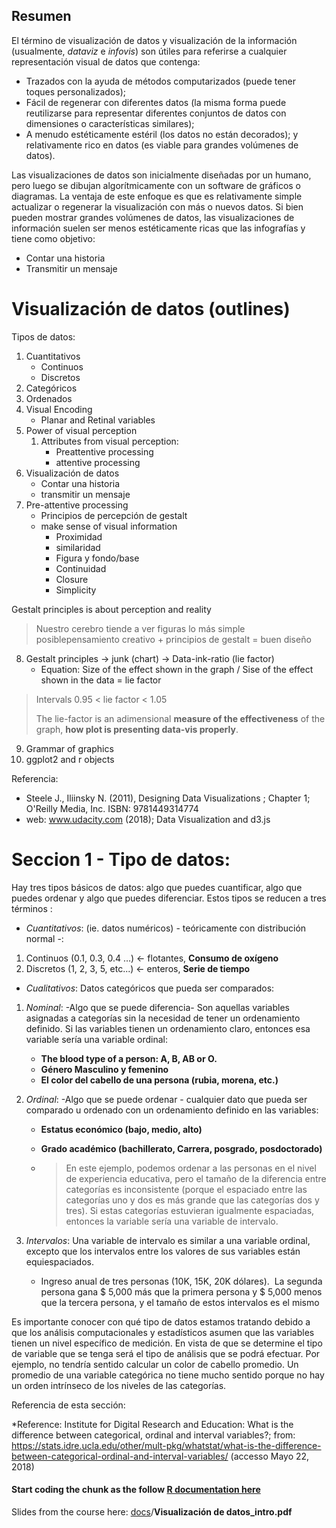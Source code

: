 ## Resumen

El término de visualización de datos y visualización de la información (usualmente, *dataviz* e *infovis*) son útiles para referirse a cualquier representación visual de datos que contenga:

- Trazados con la ayuda de métodos computarizados (puede tener toques personalizados); 
- Fácil de regenerar con diferentes datos (la misma forma puede reutilizarse para representar diferentes conjuntos de datos con dimensiones o características similares);
- A menudo estéticamente estéril (los datos no están decorados); y relativamente rico en datos (es viable para grandes volúmenes de datos). 

Las visualizaciones de datos son inicialmente diseñadas por un humano, pero luego se dibujan algorítmicamente con un software de gráficos o diagramas. La ventaja de este enfoque es que es relativamente simple actualizar o regenerar la visualización con más o nuevos datos. Si bien pueden mostrar grandes volúmenes de datos, las visualizaciones de información suelen ser menos estéticamente ricas que las infografías y tiene como objetivo:

- Contar una historia
- Transmitir un mensaje

# Visualización de datos (outlines)

Tipos de datos:

1. Cuantitativos
   - Continuos
   - Discretos
2. Categóricos
3. Ordenados
4. Visual Encoding
   - Planar and Retinal variables
5. Power of visual perception
   1. Attributes from visual perception:
      - Preattentive processing
      - attentive processing
6. Visualización de datos
   - Contar una historia
   - transmitir un mensaje
7. Pre-attentive processing
   - Principios de percepción de gestalt
   - make sense of visual information
     - Proximidad
     - similaridad
     - Figura y fondo/base
     - Continuidad
     - Closure
     - Simplicity

Gestalt principles is about perception and reality 

>  Nuestro cerebro tiende a ver figuras lo más simple posiblepensamiento creativo + principios de gestalt = buen diseño 

8. Gestalt principles → junk (chart) → Data-ink-ratio (lie factor)
   - Equation:
   Size of the effect shown in the graph / Sise of the effect shown in the data = lie factor  

>  Intervals 0.95 < lie factor < 1.05 
>
> The lie-factor is an adimensional **measure of the effectiveness** of the graph, **how plot is presenting data-vis properly**. 

9. Grammar of graphics
10. ggplot2 and r objects

Referencia:
- Steele J., Iliinsky N. (2011), Designing Data Visualizations ; Chapter 1; O'Reilly Media, Inc. ISBN: 9781449314774
- web: www.udacity.com (2018); Data Visualization and d3.js 

# Seccion 1 - Tipo de datos:

Hay tres tipos básicos de datos: algo que puedes cuantificar, algo que puedes ordenar y algo que puedes diferenciar. Estos tipos se reducen a tres términos : 



* *Cuantitativos*: (ie. datos numéricos) - teóricamente con distribución normal -: 

1. Continuos (0.1, 0.3, 0.4 …) ← flotantes,  **Consumo de oxígeno**
2. Discretos (1, 2, 3, 5, etc...) ← enteros, **Serie de tiempo**

* *Cualitativos*: Datos categóricos que pueda ser comparados:

1. *Nominal*: -Algo que se puede diferencia- Son aquellas variables asignadas a categorías sin la necesidad de tener un ordenamiento definido. Si las variables tienen un ordenamiento claro, entonces esa variable sería una variable ordinal:

   * **The blood type of a person: A, B, AB or O.**
   * **Género Masculino y femenino**
   * **El color del cabello de una persona (rubia, morena, etc.)**

2. *Ordinal*: -Algo que se puede ordenar - cualquier dato que pueda ser comparado u ordenado con un ordenamiento definido en las variables:

   * **Estatus económico (bajo, medio, alto)**

   * **Grado académico (bachillerato, Carrera, posgrado, posdoctorado)**

   * > En este ejemplo, podemos ordenar a las personas en el nivel de experiencia educativa, pero el tamaño de la diferencia entre categorías es inconsistente (porque el espaciado entre las categorías uno y dos es más grande que las categorías dos y tres). Si estas categorías estuvieran igualmente espaciadas, entonces la variable sería una variable de intervalo.

3. *Intervalos*: Una variable de intervalo es similar a una variable ordinal, excepto que los intervalos entre los valores de sus variables están equiespaciados.

   * Ingreso anual de tres personas (10K, 15K, 20K dólares).  La segunda persona gana $ 5,000 más que la primera persona y $ 5,000 menos que la tercera persona, y el tamaño de estos intervalos es el mismo

Es importante conocer con qué tipo de datos estamos tratando debido a que los análisis computacionales y estadísticos asumen que las variables tienen un nivel específico de medición. En vista de que se determine el tipo de variable que se tenga será el tipo de análisis que se podrá efectuar. Por ejemplo, no tendría sentido calcular un color de cabello promedio. Un promedio de una variable categórica no tiene mucho sentido porque no hay un orden intrínseco de los niveles de las categorías. 

Referencia de esta sección:

*Reference: Institute for Digital Research and Education: What is the difference between categorical, ordinal and interval variables?; from: https://stats.idre.ucla.edu/other/mult-pkg/whatstat/what-is-the-difference-between-categorical-ordinal-and-interval-variables/ (accesso Mayo 22, 2018)



#### Start coding the chunk as the follow [R documentation here](http://rpubs.com/Ricardogore/408026)

Slides from the course here:  [docs](https://github.com/RJEGR/July_2018_bioinfo/tree/master/docs)/**Visualización de datos_intro.pdf**



